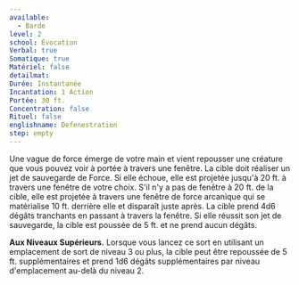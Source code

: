 ```yaml
---
available:
  - Barde
level: 2
school: Évocation
Verbal: true
Somatique: true
Matériel: false
detailmat:
Durée: Instantanée
Incantation: 1 Action
Portée: 30 ft.
Concentration: false
Rituel: false
englishname: Defenestration
step: empty
---
```

Une vague de force émerge de votre main et vient repousser une créature que vous pouvez voir à portée à travers une fenêtre. La cible doit réaliser un jet de sauvegarde de Force. Si elle échoue, elle est projetée jusqu'à 20 ft. à travers une fenêtre de votre choix. S'il n'y a pas de fenêtre à 20 ft. de la cible, elle est projetée à travers une fenêtre de force arcanique qui se matérialise 10 ft. derrière elle et disparaît juste après. La cible prend 4d6 dégâts tranchants en passant à travers la fenêtre. Si elle réussit son jet de sauvegarde, la cible est poussée de 5 ft. et ne prend aucun dégâts.

__Aux Niveaux Supérieurs.__ Lorsque vous lancez ce sort en utilisant un emplacement de sort de niveau 3 ou plus, la cible peut être repoussée de 5 ft. supplémentaires et prend 1d6 dégâts supplémentaires par niveau d'emplacement au-delà du niveau 2.
